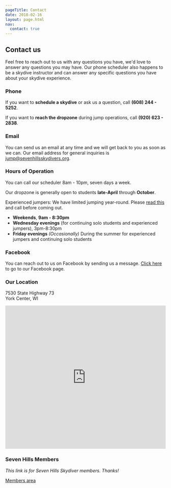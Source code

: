 ```yaml
---
pageTitle: Contact
date: 2018-02-16
layout: page.html
nav:
  contact: true
---
```


## Contact us

Feel free to reach out to us with any questions you have, we'd love to answer any questions you may have. Our phone scheduler also happens to be a skydive instructor and can answer any specific questions you have about your skydive experience.

### Phone

If you want to __schedule a skydive__ or ask us a question, call __(608) 244 - 5252__.

If you want to __reach the dropzone__ during jump operations, call __(920) 623 - 2838__.

### Email

You can send us an email at any time and we will get back to you as soon as we can. Our email address for general inquiries is [jump@sevenhillsskydivers.org](mailto:jump@sevenhillsskydivers.org).

### Hours of Operation

You can call our scheduler 8am - 10pm, seven days a week.

Our dropzone is generally open to students __late-April__ through __October__.

Experienced jumpers: We have limited jumping year-round. Please [read this](../experienced) and call before coming out.

 * __Weekends__, __9am - 8:30pm__
 * __Wednesday evenings__ (for continuing solo students and experienced jumpers), 3pm-8:30pm
 * __Friday evenings__ _(Occasionally)_ During the summer for experienced jumpers and continuing solo students

### Facebook

You can reach out to us on Facebook by sending us a message. [Click here](https://www.facebook.com/Seven.Hills.Skydivers/) to go to our Facebook page.

### Our Location

7530 State Highway 73<br>
York Center, WI

<iframe src="https://www.google.com/maps/embed?pb=!1m18!1m12!1m3!1d2905.553065658285!2d-89.07006538475002!3d43.26078787913667!2m3!1f0!2f0!3f0!3m2!1i1024!2i768!4f13.1!3m3!1m2!1s0x88068c905a73806f%3A0x23161a6f3ddc1fe9!2sSeven+Hills+Skydivers+Inc!5e0!3m2!1sen!2sus!4v1458674716300" width="100%" height="450" frameborder="0" style="border:0" allowfullscreen></iframe>

### Seven Hills Members

_This link is for Seven Hills Skydiver members. Thanks!_

[Members area](http://thinfi.com/yyg)